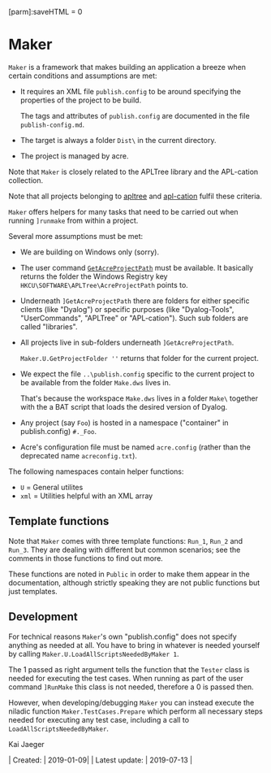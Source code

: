 [parm]:saveHTML = 0

# Maker

`Maker` is a framework that makes building an application a breeze when certain conditions and assumptions are met:

* It requires an XML file `publish.config` to be around specifying the properties of the project to be build.

   The tags and attributes of `publish.config` are documented in the file `publish-config.md`.
  
* The target is always a folder `Dist\` in the current directory.
* The project is managed by acre.

Note that `Maker` is closely related to the APLTree library and the APL-cation collection.

Note that all projects belonging to [apltree](https://github.com/aplteam/apltree) and [apl-cation](https://github.com/aplteam/apl-cation) fulfil these criteria.


`Maker` offers helpers for many tasks that need to be carried out when running
`]runmake` from within a project.

Several more assumptions must be met:

* We are building on Windows only (sorry).
* The user command [`GetAcreProjectPath`](https://github.com/aplteam/GetAcreProjectPath) must be available. It basically returns the folder
  the Windows Registry key `HKCU\SOFTWARE\APLTree\AcreProjectPath` points to.
* Underneath `]GetAcreProjectPath` there are folders for either specific clients (like "Dyalog") or specific purposes (like "Dyalog-Tools", "UserCommands", "APLTree" or "APL-cation"). Such sub folders are called "libraries".
* All projects live in sub-folders underneath `]GetAcreProjectPath`.
  
  `Maker.U.GetProjectFolder ''` returns that folder for the current project.
* We expect the file `..\publish.config` specific to the current project to be available from
  the folder `Make.dws` lives in.

  That's because the workspace `Make.dws` lives in a folder `Make\` together with the a BAT script that loads the desired version of Dyalog.
  
* Any project (say `Foo`) is hosted in a namespace ("container" in publish.config) `#._Foo`.
* Acre's configuration file must be named `acre.config` (rather than the deprecated name
  `acreconfig.txt`).

The following namespaces contain helper functions:

* `U`     = General utilites
* `xml`   = Utilities helpful with an XML array

## Template functions
Note that `Maker` comes with three template functions: `Run_1`, `Run_2` and `Run_3`. They
are dealing with different but common scenarios; see the comments in those functions to find out more.

These functions are noted in `Public` in order to make them appear in the documentation, although strictly speaking they are not public functions but just templates.

## Development
For technical reasons `Maker`'s own "publish.config" does not specify anything as needed at all.
You have to bring in whatever is needed yourself by calling `Maker.U.LoadAllScriptsNeededByMaker 1`.

The 1 passed as right argument tells the function that the `Tester` class is needed for executing the test cases. When running as part of the user command `]RunMake` this class is not needed, therefore a 0 is passed then.

However, when developing/debugging `Maker` you can instead execute the niladic function
`Maker.TestCases.Prepare` which perform all necessary steps needed for executing any test case,
including a call to `LoadAllScriptsNeededByMaker`.

Kai Jaeger 

| Created:       | 2019-01-09|
| Latest update: | 2019-07-13 |
